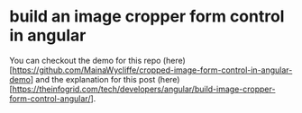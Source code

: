 # build an image cropper form control in angular

You can checkout the demo for this repo (here)[<https://github.com/MainaWycliffe/cropped-image-form-control-in-angular-demo>] and the explanation for this post (here)[<https://theinfogrid.com/tech/developers/angular/build-image-cropper-form-control-angular/>].

